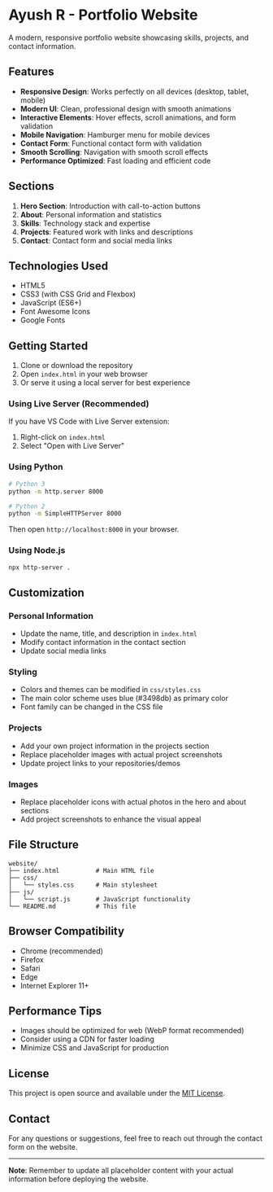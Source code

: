 # Ayush R - Portfolio Website

A modern, responsive portfolio website showcasing skills, projects, and contact information.

## Features

- **Responsive Design**: Works perfectly on all devices (desktop, tablet, mobile)
- **Modern UI**: Clean, professional design with smooth animations
- **Interactive Elements**: Hover effects, scroll animations, and form validation
- **Mobile Navigation**: Hamburger menu for mobile devices
- **Contact Form**: Functional contact form with validation
- **Smooth Scrolling**: Navigation with smooth scroll effects
- **Performance Optimized**: Fast loading and efficient code

## Sections

1. **Hero Section**: Introduction with call-to-action buttons
2. **About**: Personal information and statistics
3. **Skills**: Technology stack and expertise
4. **Projects**: Featured work with links and descriptions
5. **Contact**: Contact form and social media links

## Technologies Used

- HTML5
- CSS3 (with CSS Grid and Flexbox)
- JavaScript (ES6+)
- Font Awesome Icons
- Google Fonts

## Getting Started

1. Clone or download the repository
2. Open `index.html` in your web browser
3. Or serve it using a local server for best experience

### Using Live Server (Recommended)

If you have VS Code with Live Server extension:
1. Right-click on `index.html`
2. Select "Open with Live Server"

### Using Python

```bash
# Python 3
python -m http.server 8000

# Python 2
python -m SimpleHTTPServer 8000
```

Then open `http://localhost:8000` in your browser.

### Using Node.js

```bash
npx http-server .
```

## Customization

### Personal Information
- Update the name, title, and description in `index.html`
- Modify contact information in the contact section
- Update social media links

### Styling
- Colors and themes can be modified in `css/styles.css`
- The main color scheme uses blue (#3498db) as primary color
- Font family can be changed in the CSS file

### Projects
- Add your own project information in the projects section
- Replace placeholder images with actual project screenshots
- Update project links to your repositories/demos

### Images
- Replace placeholder icons with actual photos in the hero and about sections
- Add project screenshots to enhance the visual appeal

## File Structure

```
website/
├── index.html          # Main HTML file
├── css/
│   └── styles.css      # Main stylesheet
├── js/
│   └── script.js       # JavaScript functionality
└── README.md           # This file
```

## Browser Compatibility

- Chrome (recommended)
- Firefox
- Safari
- Edge
- Internet Explorer 11+

## Performance Tips

- Images should be optimized for web (WebP format recommended)
- Consider using a CDN for faster loading
- Minimize CSS and JavaScript for production

## License

This project is open source and available under the [MIT License](LICENSE).

## Contact

For any questions or suggestions, feel free to reach out through the contact form on the website.

---

**Note**: Remember to update all placeholder content with your actual information before deploying the website.
